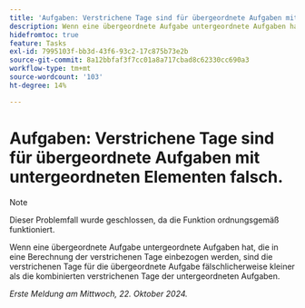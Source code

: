 ```yaml
---
title: 'Aufgaben: Verstrichene Tage sind für übergeordnete Aufgaben mit untergeordneten Elementen falsch.'
description: Wenn eine übergeordnete Aufgabe untergeordnete Aufgaben hat, die in eine Berechnung der verstrichenen Tage einbezogen werden, sind die verstrichenen Tage für die übergeordnete Aufgabe fälschlicherweise kleiner als die kombinierten verstrichenen Tage der untergeordneten Aufgaben.
hidefromtoc: true
feature: Tasks
exl-id: 7995103f-bb3d-43f6-93c2-17c875b73e2b
source-git-commit: 8a12bbfaf3f7cc01a8a717cbad8c62330cc690a3
workflow-type: tm+mt
source-wordcount: '103'
ht-degree: 14%

---
```


# Aufgaben: Verstrichene Tage sind für übergeordnete Aufgaben mit untergeordneten Elementen falsch.

>[!NOTE]
>
>Dieser Problemfall wurde geschlossen, da die Funktion ordnungsgemäß funktioniert.

Wenn eine übergeordnete Aufgabe untergeordnete Aufgaben hat, die in eine Berechnung der verstrichenen Tage einbezogen werden, sind die verstrichenen Tage für die übergeordnete Aufgabe fälschlicherweise kleiner als die kombinierten verstrichenen Tage der untergeordneten Aufgaben.

_Erste Meldung am Mittwoch, 22. Oktober 2024._
